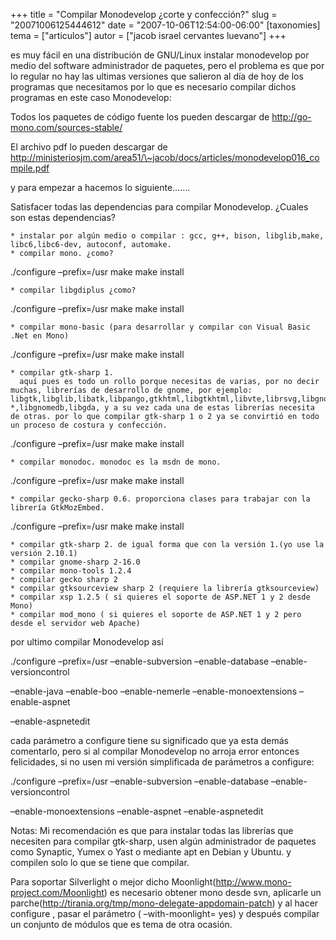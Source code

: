 +++
title = "Compilar Monodevelop ¿corte y confección?"
slug = "20071006125444612"
date = "2007-10-06T12:54:00-06:00"
[taxonomies]
tema = ["articulos"]
autor = ["jacob israel cervantes luevano"]
+++

es muy fácil en una distribución de GNU/Linux instalar monodevelop por
medio del software administrador de paquetes, pero el problema es que
por lo regular no hay las ultimas versiones que salieron al día de hoy
de los programas que necesitamos por lo que es necesario compilar dichos
programas en este caso Monodevelop:

Todos los paquetes de código fuente los pueden descargar de
<a href="http://go-mono.com/sources-stable/">http://go-mono.com/sources-stable/</a>

El archivo pdf lo pueden descargar de
<a href="http://ministeriosjm.com/area51/~jacob/docs/articles/monodevelop016_compile.pdf">http://ministeriosjm.com/area51/\~jacob/docs/articles/monodevelop016_compile.pdf</a>

y para empezar a hacemos lo siguiente…….

<!-- more -->
Satisfacer todas las dependencias para compilar Monodevelop. ¿Cuales son
estas dependencias?

    * instalar por algún medio o compilar : gcc, g++, bison, libglib,make, libc6,libc6-dev, autoconf, automake.
    * compilar mono. ¿como?

./configure –prefix=/usr make make install

    * compilar libgdiplus ¿como?

./configure –prefix=/usr make make install

    * compilar mono-basic (para desarrollar y compilar con Visual Basic .Net en Mono)

./configure –prefix=/usr make make install

    * compilar gtk-sharp 1.
      aquí pues es todo un rollo porque necesitas de varias, por no decir muchas, librerías de desarrollo de gnome, por ejemplo: libgtk,libglib,libatk,libpango,gtkhtml,libgtkhtml,libvte,librsvg,libgnome-*,libgnomedb,libgda, y a su vez cada una de estas librerías necesita de otras. por lo que compilar gtk-sharp 1 o 2 ya se convirtió en todo un proceso de costura y confección.

./configure –prefix=/usr make make install

    * compilar monodoc. monodoc es la msdn de mono.

./configure –prefix=/usr make make install

    * compilar gecko-sharp 0.6. proporciona clases para trabajar con la librería GtkMozEmbed.

./configure –prefix=/usr make make install

    * compilar gtk-sharp 2. de igual forma que con la versión 1.(yo use la versión 2.10.1)
    * compilar gnome-sharp 2-16.0
    * compilar mono-tools 1.2.4
    * compilar gecko sharp 2
    * compilar gtksourceview sharp 2 (requiere la librería gtksourceview)
    * compilar xsp 1.2.5 ( si quieres el soporte de ASP.NET 1 y 2 desde Mono)
    * compilar mod_mono ( si quieres el soporte de ASP.NET 1 y 2 pero desde el servidor web Apache)

por ultimo compilar Monodevelop así

./configure –prefix=/usr –enable-subversion –enable-database
–enable-versioncontrol

–enable-java –enable-boo –enable-nemerle –enable-monoextensions
–enable-aspnet

–enable-aspnetedit

cada parámetro a configure tiene su significado que ya esta demás
comentarlo, pero si al compilar Monodevelop no arroja error entonces
felicidades, si no usen mi versión simplificada de parámetros a
configure:

./configure –prefix=/usr –enable-subversion –enable-database
–enable-versioncontrol

–enable-monoextensions –enable-aspnet –enable-aspnetedit

Notas: Mi recomendación es que para instalar todas las librerías que
necesiten para compilar gtk-sharp, usen algún administrador de paquetes
como Synaptic, Yumex o Yast o mediante apt en Debian y Ubuntu. y
compilen solo lo que se tiene que compilar.

Para soportar Silverlight o mejor dicho
Moonlight(<a href="http://www.mono-project.com/Moonlight">http://www.mono-project.com/Moonlight</a>)
es necesario obtener mono desde svn, aplicarle un
parche(<a href="http://tirania.org/tmp/mono-delegate-appdomain-patch">http://tirania.org/tmp/mono-delegate-appdomain-patch</a>)
y al hacer configure , pasar el parámetro ( –with-moonlight= yes) y
después compilar un conjunto de módulos que es tema de otra ocasión.


